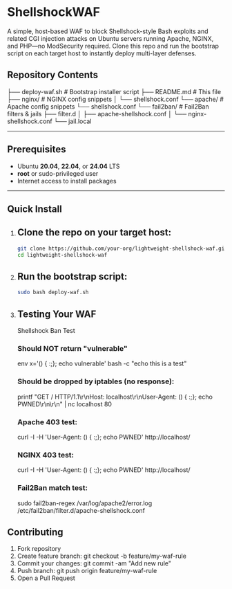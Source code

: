 # ShellshockWAF
A simple, host-based WAF to block Shellshock-style Bash exploits and related CGI injection attacks on Ubuntu servers running Apache, NGINX, and PHP—no ModSecurity required. Clone this repo and run the bootstrap script on each target host to instantly deploy multi-layer defenses.


## Repository Contents


├── deploy-waf.sh # Bootstrap installer script
├── README.md # This file
├── nginx/ # NGINX config snippets
│ └── shellshock.conf
└── apache/ # Apache config snippets
└── shellshock.conf
└── fail2ban/ # Fail2Ban filters & jails
├── filter.d
│ ├── apache-shellshock.conf
│ └── nginx-shellshock.conf
└── jail.local

---

## Prerequisites

- Ubuntu **20.04**, **22.04**, or **24.04** LTS  
- **root** or sudo-privileged user  
- Internet access to install packages

---

## Quick Install

1. ## **Clone the repo** on your target host:
   ```bash
   git clone https://github.com/your-org/lightweight-shellshock-waf.git
   cd lightweight-shellshock-waf

2. ## Run the bootstrap script:
   ```bash
   sudo bash deploy-waf.sh

3. ## Testing Your WAF
   Shellshock Ban Test

   ### Should NOT return "vulnerable"
   env x='() { :;}; echo vulnerable' bash -c "echo this is a test"

   ### Should be dropped by iptables (no response):
   printf "GET / HTTP/1.1\r\nHost: localhost\r\nUser-Agent: () { :;}; echo PWNED\r\n\r\n" | nc localhost 80

   ### Apache 403 test:
   curl -I -H 'User-Agent: () { :;}; echo PWNED' http://localhost/

   ### NGINX 403 test:
   curl -I -H 'User-Agent: () { :;}; echo PWNED' http://localhost/

   ### Fail2Ban match test:
   sudo fail2ban-regex /var/log/apache2/error.log /etc/fail2ban/filter.d/apache-shellshock.conf


## Contributing
   1. Fork repository
   2. Create feature branch: git checkout -b feature/my-waf-rule
   3. Commit your changes: git commit -am "Add new rule"
   4. Push branch: git push origin feature/my-waf-rule
   5. Open a Pull Request


